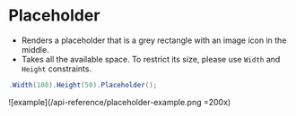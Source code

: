 # Placeholder

- Renders a placeholder that is a grey rectangle with an image icon in the middle.
- Takes all the available space. To restrict its size, please use `Width` and `Height` constraints.

```csharp
.Width(100).Height(50).Placeholder();
```

![example](/api-reference/placeholder-example.png =200x)